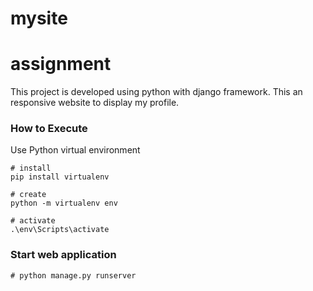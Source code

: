 # mysite
# assignment
This project is developed using python with django framework.
This an responsive website to display my profile.


### How to Execute
Use Python virtual environment
	
	# install
	pip install virtualenv

	# create
	python -m virtualenv env
	
	# activate
	.\env\Scripts\activate
	
### Start web application
	# python manage.py runserver
